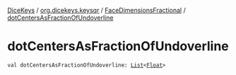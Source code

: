 [DiceKeys](../../index.md) / [org.dicekeys.keysqr](../index.md) / [FaceDimensionsFractional](index.md) / [dotCentersAsFractionOfUndoverline](./dot-centers-as-fraction-of-undoverline.md)

# dotCentersAsFractionOfUndoverline

`val dotCentersAsFractionOfUndoverline: `[`List`](https://kotlinlang.org/api/latest/jvm/stdlib/kotlin.collections/-list/index.html)`<`[`Float`](https://kotlinlang.org/api/latest/jvm/stdlib/kotlin/-float/index.html)`>`